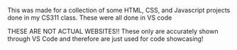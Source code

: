 This was made for a collection of some HTML, CSS, and Javascript projects done in my CS311 class. These were all done in VS code

THESE ARE NOT ACTUAL WEBSITES!! These only are accurately shown through VS Code and therefore are just used for code showcasing!
